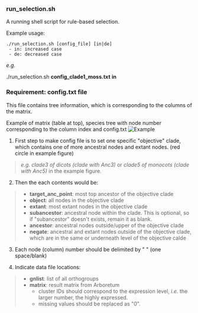 ### run_selection.sh
A running shell script for rule-based selection.

Example usage:
```
./run_selection.sh [config_file] [in|de]
 - in: increased case
 - de: decreased case
```

*e.g.*

./run_selection.sh **config_clade1_moss.txt** **in**


### Requirement: config.txt file
This file contains tree information, which is corresponding to the columns of the matrix.

Example of matrix (table at top), species tree with node number corresponding to the column index and config.txt 
![Example](http://pages.discovery.wisc.edu/~jshin/multi-species-proteome/config_making_example.png)

 1. First step to make config file is to set one specific "objective" clade, which contains one of more ancestral nodes and extant nodes. (red circle in example figure)
 >*e.g. clade3 of dicots (clade with Anc3)* or *clade5 of monocots (clade with Anc5)* in the example figure.
  
 2. Then the each contents would be:
 >- **target_anc_point**: most top ancestor of the objective clade
 >- **object**: all nodes in the objective clade
 >- **extant**: most extant nodes in the objective clade
 >- **subancestor**: ancestral node within the clade. This is optional, so if "subancestor" doesn't exists, remain it as blank.
 >- **ancestor**: ancestral nodes outside/upper of the objective clade
 >- **negate**: ancestral and extant nodes outside of the objective clade, which are in the same or underneath level of the objective calde
 
 3. Each node (column) number should be delimited by " " (one space/blank)
 
 4. Indicate data file locations:
 >- **gnlist**: list of all orthogroups
 >- **matrix**: result matrix from Arboretum
 >   * cluster IDs should correspond to the expression level, *i.e.* the larger number, the highly expressed.
 >   * missing values should be replaced as "0".
